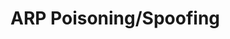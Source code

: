 # ARP Poisoning/Spoofing

## &#x20;<a href="#arp-poisoning-spoofing" id="arp-poisoning-spoofing"></a>
